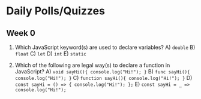 # Daily Polls/Quizzes



## Week 0

1) Which JavaScript keyword(s) are used to declare variables?
A) `double`
B) `float`
C) `let`
D) `int`
E) `static`

2) Which of the following are legal way(s) to declare a function in JavaScript?
A) `void sayHi(){ console.log("Hi!"); }`
B) `func sayHi(){ console.log("Hi!"); }`
C) `function sayHi(){ console.log("Hi!"); }`
D) `const sayHi = () => { console.log("Hi!"); };`
E) `const sayHi = _ => console.log("Hi!");`
